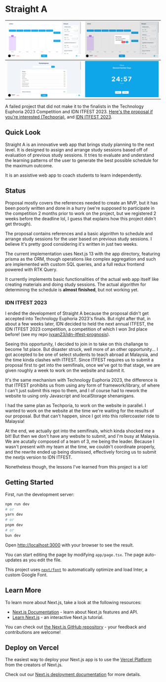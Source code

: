 # Straight A

|    ![dashboard](.github/dashboard.png)     | ![study dialog](.github/study-dialog.png) |
| :----------------------------------------: | :---------------------------------------: |
| ![material list](.github/materiallist.png) |  ![study mode](.github/study-mode.png)    |

A failed project that did not make it to the finalists in the Technology Euphoria 2023 Competition and IDN ITFEST 2023. [Here's the proposal if you're interested (Techporia)](https://home.mycloud.com/action/share/9eea3e9e-ef15-4ad5-a9b1-bcd6c5c8b8df), and [IDN ITFEST 2023](https://docs.google.com/document/d/1te3J085AisH8XRC3hUkmp_lvQKEYTxTXzOskf_jXZZE/edit?usp=sharing).

## Quick Look

Straight A is an innovative web app that brings study planning to the next level. It is designed to assign
and arrange study sessions based off of evaluation of previous study sessions. It tries to evaluate and
understand the learning patterns of the user to generate the best possible schedule for the maximum outcome.

It is an assistive web app to coach students to learn independently.

## Status

Proposal mostly covers the references needed to create an MVP, but it has been poorly written and done in a
hurry (we're supposed to participate in the competition 2 months prior to work on the project, but we registered
2 weeks before the deadline lol, I guess that explains how this project didn't get through).

The proposal contains references and a basic algorithm to schedule and arrange study sessions for the user based
on previous study sessions. I believe It's pretty good considering it's written in just two weeks.

The current implementation uses Next.js 13 with the app directory, featuring prisma as the ORM, though
operations like complex aggregation and such are implemented with custom SQL queries, and a full redux
frontend powered with RTK Query.

It currently implements basic functionalities of the actual web app itself like creating materials and
doing study sessions. The actual algorithm for determining the schedule is **almost finished**, but
not working yet.

### IDN ITFEST 2023

I ended the development of Straight A because the proposal didn't get accepted into Technology
Euphoria 2023's finals. But right after that, in about a few weeks later, IDN decided to held the
next annual ITFEST, the IDN ITFEST 2023 competition, a competition of which I won 3rd place before!
(see my repo [iyxan23/idn-itfest-prognosis](https://github.com/iyxan23/idn-itfest-prognosis)).

Seeing this opportunity, I decided to join in to take on this challange to become 1st place. But
disaster struck, well more of an other opportunity... I got accepted to be one of select students
to teach abroad at Malaysia, and the time kinda clashes with ITFEST. Since ITFEST requires us to
submit a proposal first to get into the semifinals, once we've got to that stage, we are given
roughly a week to work on the website and submit it.

It's the same mechanism with Technology Euphoria 2023, the difference is that ITFEST prohibits us
from using any form of framework/library, of where I can't just submit this repo to them, and I
of course had to rework the website to using only Javascript and localStorage shenanigans.

I had the same plan as Techporia, to work on the website in parallel. I wanted to work on the
website at the time we're waiting for the results of our proposal. But that can't happen, since
I got into this rollercoaster ride to Malaysia!

At the end, we actually got into the semifinals, which kinda shocked me a bit! But then we don't
have any website to submit, and I'm busy at Malaysia. We are acutally composed of a team of 3, me
being the leader. Because I wasn't present with my team at the time, we couldn't coordinate
properly, and the rewrite ended up being dismissed, effectively forcing us to submit the nextjs
version to IDN ITFEST.

Nonetheless though, the lessons I've learned from this project is a lot!

## Getting Started

First, run the development server:

```bash
npm run dev
# or
yarn dev
# or
pnpm dev
# or
bun dev
```

Open [http://localhost:3000](http://localhost:3000) with your browser to see the result.

You can start editing the page by modifying `app/page.tsx`. The page auto-updates as you edit the file.

This project uses [`next/font`](https://nextjs.org/docs/basic-features/font-optimization) to automatically optimize and load Inter, a custom Google Font.

## Learn More

To learn more about Next.js, take a look at the following resources:

- [Next.js Documentation](https://nextjs.org/docs) - learn about Next.js features and API.
- [Learn Next.js](https://nextjs.org/learn) - an interactive Next.js tutorial.

You can check out [the Next.js GitHub repository](https://github.com/vercel/next.js/) - your feedback and contributions are welcome!

## Deploy on Vercel

The easiest way to deploy your Next.js app is to use the [Vercel Platform](https://vercel.com/new?utm_medium=default-template&filter=next.js&utm_source=create-next-app&utm_campaign=create-next-app-readme) from the creators of Next.js.

Check out our [Next.js deployment documentation](https://nextjs.org/docs/deployment) for more details.
